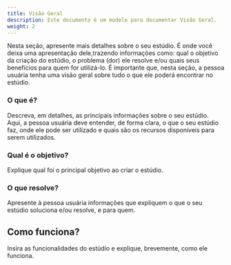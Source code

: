 ```yaml
---
title: Visão Geral
description: Este documento é um modelo para documentar Visão Geral.
weight: 2
---
```



Nesta seção, apresente mais detalhes sobre o seu estúdio. É onde você deixa uma apresentação dele,trazendo informações como: qual o objetivo da criação do estúdio, o problema (dor) ele resolve e/ou quais seus benefícios para quem for utilizá-lo. É importante que, nesta seção, a pessoa usuária tenha uma visão geral sobre tudo o que ele poderá encontrar no estúdio. 

### **O que é?**
Descreva, em detalhes, as principais informações sobre o seu estúdio. Aqui, a pessoa usuária deve entender, de forma clara, o que o seu estúdio faz, onde ele pode ser utilizado e quais são os recursos disponíveis para serem utilizados.

### **Qual é o objetivo?**
Explique qual foi o principal objetivo ao criar o estúdio.

### **O que resolve?**
Apresente à pessoa usuária informações que expliquem o que o seu estúdio soluciona e/ou resolve, e para quem.

## **Como funciona?**
Insira as funcionalidades do estúdio e explique, brevemente, como ele funciona.